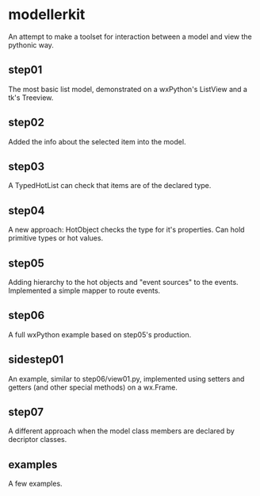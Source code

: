 modellerkit
===========

An attempt to make a toolset for interaction between a model and view the pythonic way.

step01
------
The most basic list model, demonstrated on a wxPython's ListView and a tk's Treeview.

step02
------
Added the info about the selected item into the model.

step03
------
A TypedHotList can check that items are of the declared type.

step04
------
A new approach: HotObject checks the type for it's properties. Can hold
primitive types or hot values.

step05
------
Adding hierarchy to the hot objects and "event sources" to the events.
Implemented a simple mapper to route events.

step06
------
A full wxPython example based on step05's production.

sidestep01
----------
An example, similar to step06/view01.py, implemented using setters and getters
(and other special methods) on a wx.Frame.

step07
------
A different approach when the model class members are declared by decriptor
classes.

examples
--------
A few examples.
